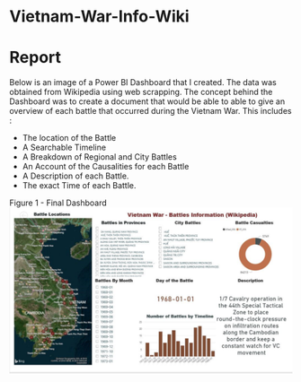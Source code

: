 # Vietnam-War-Info-Wiki
<h1> Report</h1>


Below is an image of a Power BI Dashboard that I created. The data was obtained from Wikipedia using web scrapping. The concept behind the Dashboard was to create a document that would be able to able to give an overview of each battle that occurred during the Vietnam War. This includes :

<ul> 
  <li>The location of the Battle</li>
  <li>A Searchable Timeline </li>
  <li>A Breakdown of Regional and City Battles</li>
  <li>An Account of the Causalities for each Battle </li>
  <li> A Description of each Battle.</li>
  <li> The exact Time of each Battle. </li>
</ul>

Figure 1 - Final Dashboard 
<img src="Vietnam.JPG">
  
